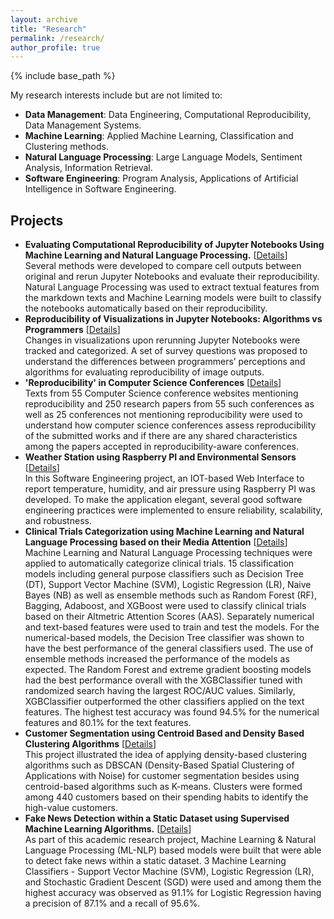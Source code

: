 ```yaml
---
layout: archive
title: "Research"
permalink: /research/
author_profile: true
---
```


{% include base_path %}

My research interests include but are not limited to:
* **Data Management**: Data Engineering, Computational Reproducibility, Data Management Systems.
* **Machine Learning**: Applied Machine Learning, Classification and Clustering methods.
* **Natural Language Processing**: Large Language Models, Sentiment Analysis, Information Retrieval.
* **Software Engineering**: Program Analysis, Applications of Artificial Intelligence in Software Engineering.

Projects
--------

* **Evaluating Computational Reproducibility of Jupyter Notebooks Using Machine Learning and Natural Language Processing.** [[Details](https://www.proquest.com/docview/3100751446)]  
Several methods were developed to compare cell outputs between original and rerun Jupyter Notebooks and evaluate their reproducibility. Natural Language Processing was used to extract textual features from the markdown texts and Machine Learning models were built to classify the notebooks automatically based on their reproducibility. 
* **Reproducibility of Visualizations in Jupyter Notebooks: Algorithms vs Programmers** [[Details](https://drive.google.com/file/d/1fZSJdANcql5apMjr57CopJBUG-dbZvVW/view?usp=sharing)]            
Changes in visualizations upon rerunning Jupyter Notebooks were tracked and categorized. A set of survey questions
was proposed to understand the differences between programmers’ perceptions and algorithms for evaluating reproducibility of image outputs.
* **'Reproducibility' in Computer Science Conferences** [[Details](https://drive.google.com/file/d/1VJ6nL-MRWqRf4L4tenVuevkFlOg63OzU/view?usp=sharing)]  
Texts from 55 Computer Science conference websites mentioning reproducibility and 250 research papers from 55
such conferences as well as 25 conferences not mentioning reproducibility were used to understand how computer
science conferences assess reproducibility of the submitted works and if there are any shared characteristics among
the papers accepted in reproducibility-aware conferences.
* **Weather Station using Raspberry PI and Environmental Sensors** [[Details](https://drive.google.com/file/d/1bHSWAc8fWyGAMf0Phi7SA5jb4rbDHEid/view?usp=sharing)]  
In this Software Engineering project, an IOT-based Web Interface to report temperature, humidity, and air pressure using Raspberry PI was developed. To make the application elegant, several good software engineering practices were implemented to ensure reliability, scalability, and robustness.
* **Clinical Trials Categorization using Machine Learning and Natural Language Processing based on their Media Attention** [[Details](https://drive.google.com/file/d/11aI6B0bhK6Lld2CxDS6OuWx-mVgB1xvc/view?usp=sharing)]    
Machine Learning and Natural Language Processing techniques were applied to automatically categorize clinical trials. 15 classification models including general purpose classifiers such as Decision Tree (DT), Support Vector Machine (SVM), Logistic Regression (LR), Naive Bayes (NB) as well as ensemble methods such as Random Forest (RF), Bagging, Adaboost, and XGBoost were used to classify clinical trials based on their Altmetric Attention Scores (AAS). Separately numerical and text-based features were used to train and test the models. For the numerical-based models, the Decision Tree classifier was shown to have the best performance of the general classifiers used. The use of ensemble methods increased the performance of the models as expected. The Random Forest and extreme gradient boosting models had the best performance overall with the XGBClassifier tuned with randomized search having the largest ROC/AUC values. Similarly, XGBClassifier outperformed the other classifiers applied on the text features. The highest test accuracy was found 94.5% for the numerical features and 80.1% for the text features.
* **Customer Segmentation using Centroid Based and Density Based Clustering Algorithms** [[Details](https://ieeexplore.ieee.org/document/8275249)]  
This project illustrated the idea of applying density-based clustering algorithms such as DBSCAN (Density-Based Spatial Clustering of Applications with Noise) for customer segmentation besides using centroid-based algorithms such as K-means. Clusters were formed among 440 customers based on their spending habits to identify the high-value customers.
* **Fake News Detection within a Static Dataset using Supervised Machine Learning Algorithms.** [[Details](https://drive.google.com/file/d/1oB37kZCG0zfEIKg_D_zRgzfonTHlVYEM/view)]  
As part of this academic research project, Machine Learning & Natural Language Processing (ML-NLP) based models were built that were able to detect fake news within a static dataset. 3 Machine Learning Classifiers - Support Vector Machine (SVM), Logistic Regression (LR), and Stochastic Gradient Descent (SGD) were used and among them the highest accuracy was observed as 91.1% for Logistic Regression having a precision of 87.1% and a recall of 95.6%.  
